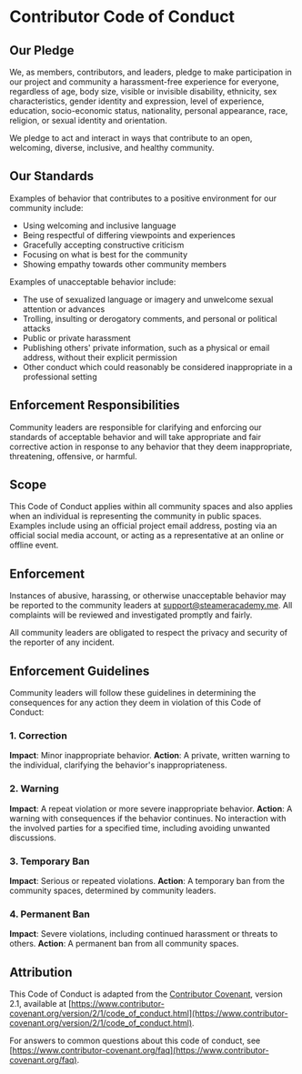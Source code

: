 # Contributor Code of Conduct

## Our Pledge

We, as members, contributors, and leaders, pledge to make participation in our project and community a harassment-free experience for everyone, regardless of age, body size, visible or invisible disability, ethnicity, sex characteristics, gender identity and expression, level of experience, education, socio-economic status, nationality, personal appearance, race, religion, or sexual identity and orientation.

We pledge to act and interact in ways that contribute to an open, welcoming, diverse, inclusive, and healthy community.

## Our Standards

Examples of behavior that contributes to a positive environment for our community include:

- Using welcoming and inclusive language
- Being respectful of differing viewpoints and experiences
- Gracefully accepting constructive criticism
- Focusing on what is best for the community
- Showing empathy towards other community members

Examples of unacceptable behavior include:

- The use of sexualized language or imagery and unwelcome sexual attention or advances
- Trolling, insulting or derogatory comments, and personal or political attacks
- Public or private harassment
- Publishing others' private information, such as a physical or email address, without their explicit permission
- Other conduct which could reasonably be considered inappropriate in a professional setting

## Enforcement Responsibilities

Community leaders are responsible for clarifying and enforcing our standards of acceptable behavior and will take appropriate and fair corrective action in response to any behavior that they deem inappropriate, threatening, offensive, or harmful.

## Scope

This Code of Conduct applies within all community spaces and also applies when an individual is representing the community in public spaces. Examples include using an official project email address, posting via an official social media account, or acting as a representative at an online or offline event.

## Enforcement

Instances of abusive, harassing, or otherwise unacceptable behavior may be reported to the community leaders at [support@steameracademy.me](mailto:support@steameracademy.me). All complaints will be reviewed and investigated promptly and fairly.

All community leaders are obligated to respect the privacy and security of the reporter of any incident.

## Enforcement Guidelines

Community leaders will follow these guidelines in determining the consequences for any action they deem in violation of this Code of Conduct:

### 1. Correction

**Impact**: Minor inappropriate behavior.
**Action**: A private, written warning to the individual, clarifying the behavior's inappropriateness.

### 2. Warning

**Impact**: A repeat violation or more severe inappropriate behavior.
**Action**: A warning with consequences if the behavior continues. No interaction with the involved parties for a specified time, including avoiding unwanted discussions.

### 3. Temporary Ban

**Impact**: Serious or repeated violations.
**Action**: A temporary ban from the community spaces, determined by community leaders.

### 4. Permanent Ban

**Impact**: Severe violations, including continued harassment or threats to others.
**Action**: A permanent ban from all community spaces.

## Attribution

This Code of Conduct is adapted from the [Contributor Covenant](https://www.contributor-covenant.org), version 2.1, available at [https://www.contributor-covenant.org/version/2/1/code_of_conduct.html](https://www.contributor-covenant.org/version/2/1/code_of_conduct.html).

For answers to common questions about this code of conduct, see [https://www.contributor-covenant.org/faq](https://www.contributor-covenant.org/faq).
